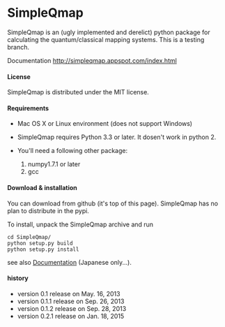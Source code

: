 # SimpleQmap

SimpleQmap is an (ugly implemented and derelict) python package for calculating the quantum/classical mapping systems.
This is a testing branch.

Documentation <http://simpleqmap.appspot.com/index.html>

#### License
SimpleQmap is distributed under the MIT license.

#### Requirements
* Mac OS X or Linux environment (does not support Windows)
* SimpleQmap requires Python 3.3 or later. It dosen't work in python 2.
* You'll need a following other package:

	1. numpy1.7.1 or later
	2. gcc

#### Download & installation

You can download from github (it's top of this page).
SimpleQmap has no plan to distribute in the pypi.

To install, unpack the SimpleQmap archive and run 

	cd SimpleQmap/
	python setup.py build
	python setup.py install

see also [Documentation](http://simpleqmap.appspot.com/index.html) (Japanese only...).

#### history 

* version 0.1 release on May. 16, 2013
* version 0.1.1 release on Sep. 26, 2013
* version 0.1.2 release on Sep. 28, 2013
* version 0.2.1 release on Jan. 18, 2015


